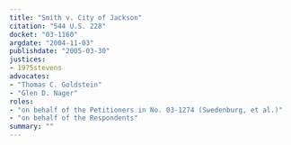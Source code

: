 ```yaml
---
title: "Smith v. City of Jackson"
citation: "544 U.S. 228"
docket: "03-1160"
argdate: "2004-11-03"
publishdate: "2005-03-30"
justices:
- 1975stevens
advocates:
- "Thomas C. Goldstein"
- "Glen D. Nager"
roles:
- "on behalf of the Petitioners in No. 03-1274 (Swedenburg, et al.)"
- "on behalf of the Respondents"
summary: ""
---
```


